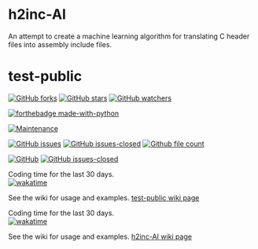 # h2inc-AI
An attempt to create a machine learning algorithm for translating C header files into assembly include files.

# test-public
[![GitHub forks](https://img.shields.io/github/forks/JLG-Skunkworks/h2inc-AI.svg?style=social&label=Fork&maxAge=2592000)](https://GitHub.com/JLG-Skunkworks/h2inc-AI/network/)
[![GitHub stars](https://img.shields.io/github/stars/JLG-Skunkworks/h2inc-AI.svg?style=social&label=Star&maxAge=2592000)](https://GitHub.com/JLG-Skunkworks/h2inc-AI/stargazers/)
[![GitHub watchers](https://img.shields.io/github/watchers/JLG-Skunkworks/h2inc-AI.svg?style=social&label=Watch&maxAge=2592000)](https://GitHub.com/JLG-Skunkworks/h2inc-AI/watchers/)

[![forthebadge made-with-python](http://ForTheBadge.com/images/badges/made-with-python.svg)](https://www.python.org/)

[![Maintenance](https://img.shields.io/badge/Maintained%3F-yes-green.svg)](https://GitHub.com/JLG-Skunkworks/h2inc-AI.github.io/graphs/commit-activity)

[![GitHub issues](https://img.shields.io/github/issues/JLG-Skunkworks/h2inc-AI.svg)](https://GitHub.com/JLG-Skunkworks/h2inc-AI/issues/)
[![GitHub issues-closed](https://img.shields.io/github/issues-closed/JLG-Skunkworks/h2inc-AI.svg)](https://GitHub.com/JLG-Skunkworks/h2inc-AI/issues?q=is%3Aissue+is%3Aclosed)
[![Github file count](https://img.shields.io/github/directory-file-count/JLG-Skunkworks/test-public)]()

[![GitHub ](https://img.shields.io/github/issues/JLG-Skunkworks/h2inc-AI.svg)](https://GitHub.com/JLG-Skunkworks/h2inc-AI/issues/)
[![GitHub issues-closed](https://img.shields.io/github/issues-closed/JLG-Skunkworks/h2inc-AI.svg)](https://GitHub.com/JLG-Skunkworks/h2inc-AI/issues?q=is%3Aissue+is%3Aclosed)

Coding time for the last 30 days.</br>
[![wakatime](https://wakatime.com/badge/user/d43f2852-fd6f-45b4-b713-558ad18204d4/project/211ffb9c-81fc-4187-a834-aa7b107a2055.svg)](https://wakatime.com/badge/user/d43f2852-fd6f-45b4-b713-558ad18204d4/project/211ffb9c-81fc-4187-a834-aa7b107a2055)

See the wiki for usage and examples.
[test-public wiki page](https://github.com/JLG-Skunkworks/h2inc-AI/wiki)


Coding time for the last 30 days.</br>
[![wakatime](https://wakatime.com/badge/user/d43f2852-fd6f-45b4-b713-558ad18204d4/project/6cc5eb09-cd1a-4dab-a58d-ee38993b0c83.svg)](https://wakatime.com/badge/user/d43f2852-fd6f-45b4-b713-558ad18204d4/project/6cc5eb09-cd1a-4dab-a58d-ee38993b0c83)

See the wiki for usage and examples.
[h2inc-AI wiki page](https://github.com/JLG-Skunkworks/h2inc-AI/wiki)
